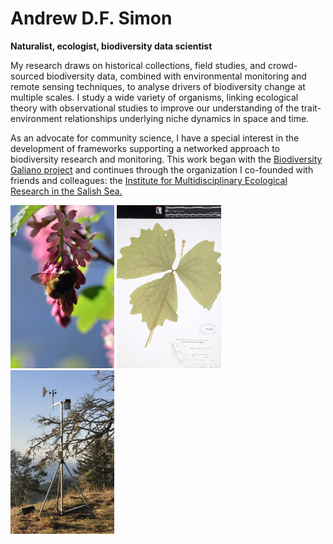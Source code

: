 # Andrew D.F. Simon

**Naturalist, ecologist, biodiversity data scientist**

My research draws on historical collections, field studies, and crowd-sourced biodiversity data, combined with environmental monitoring and remote sensing techniques, to analyse drivers of biodiversity change at multiple scales. I study a wide variety of organisms, linking ecological theory with observational studies to improve our understanding of the trait-environment relationships underlying niche dynamics in space and time.
 
As an advocate for community science, I have a special interest in the development of frameworks supporting a networked approach to biodiversity research and monitoring. This work began with the [Biodiversity Galiano project](http://biogaliano.org) and continues through the organization I co-founded with friends and colleagues: the [Institute for Multidisciplinary Ecological Research in the Salish Sea.](http://imerss.org)

<style>
.images img {
    width: 33%
}
</style>
<div class="images">
<a href="https://www.imerss.org"><img src="images/bumble.jpg"/></a>
<img src="images/Achlys.jpg"/>
<img src="images/Wx.jpg"/>
</div>
